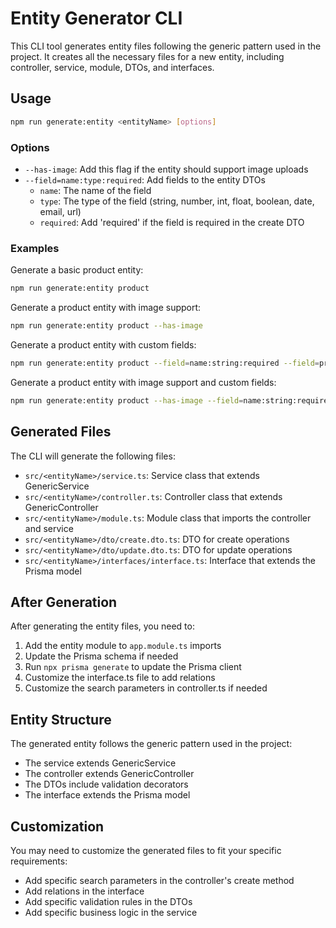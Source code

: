 # Entity Generator CLI

This CLI tool generates entity files following the generic pattern used in the project. It creates all the necessary files for a new entity, including controller, service, module, DTOs, and interfaces.

## Usage

```bash
npm run generate:entity <entityName> [options]
```

### Options

- `--has-image`: Add this flag if the entity should support image uploads
- `--field=name:type:required`: Add fields to the entity DTOs
  - `name`: The name of the field
  - `type`: The type of the field (string, number, int, float, boolean, date, email, url)
  - `required`: Add 'required' if the field is required in the create DTO

### Examples

Generate a basic product entity:
```bash
npm run generate:entity product
```

Generate a product entity with image support:
```bash
npm run generate:entity product --has-image
```

Generate a product entity with custom fields:
```bash
npm run generate:entity product --field=name:string:required --field=price:number:required --field=description:string
```

Generate a product entity with image support and custom fields:
```bash
npm run generate:entity product --has-image --field=name:string:required --field=price:number:required --field=description:string
```

## Generated Files

The CLI will generate the following files:

- `src/<entityName>/service.ts`: Service class that extends GenericService
- `src/<entityName>/controller.ts`: Controller class that extends GenericController
- `src/<entityName>/module.ts`: Module class that imports the controller and service
- `src/<entityName>/dto/create.dto.ts`: DTO for create operations
- `src/<entityName>/dto/update.dto.ts`: DTO for update operations
- `src/<entityName>/interfaces/interface.ts`: Interface that extends the Prisma model

## After Generation

After generating the entity files, you need to:

1. Add the entity module to `app.module.ts` imports
2. Update the Prisma schema if needed
3. Run `npx prisma generate` to update the Prisma client
4. Customize the interface.ts file to add relations
5. Customize the search parameters in controller.ts if needed

## Entity Structure

The generated entity follows the generic pattern used in the project:

- The service extends GenericService
- The controller extends GenericController
- The DTOs include validation decorators
- The interface extends the Prisma model

## Customization

You may need to customize the generated files to fit your specific requirements:

- Add specific search parameters in the controller's create method
- Add relations in the interface
- Add specific validation rules in the DTOs
- Add specific business logic in the service
